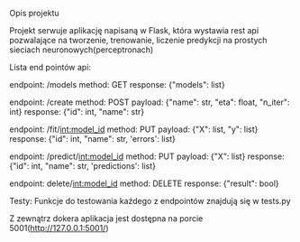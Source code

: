 Opis projektu

Projekt serwuje aplikację napisaną w Flask, która wystawia rest api pozwalające na tworzenie, trenowanie, liczenie predykcji na prostych sieciach neuronowych(perceptronach)

Lista end pointów api:

endpoint: /models
method: GET
response: {"models": list}

endpoint: /create
method: POST
payload: {"name": str, "eta": float, "n_iter": int}
response: {"id": int, "name": str}

endpoint: /fit/<int:model_id>
method: PUT
payload: {"X": list, "y": list}
response: {"id": int, "name": str, 'errors': list}

endpoint: /predict/<int:model_id>
method: PUT
payload: {"X": list}
response: {"id": int, "name": str, 'predictions': list}

endpoint: delete/<int:model_id>
method: DELETE
response: {"result": bool}

Testy:
Funkcje do testowania kaźdego z endpointów znajdują się w tests.py

Z zewnątrz dokera aplikacja jest dostępna na porcie 5001(http://127.0.0.1:5001/)
